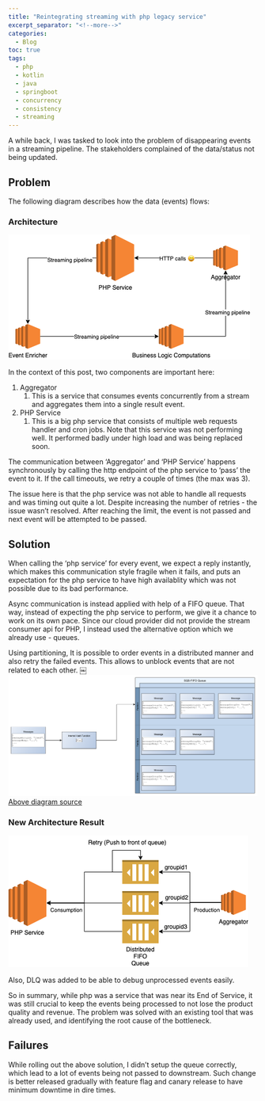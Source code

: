 ```yaml
---
title: "Reintegrating streaming with php legacy service"
excerpt_separator: "<!--more-->"
categories:
  - Blog
toc: true
tags:
  - php
  - kotlin
  - java
  - springboot
  - concurrency
  - consistency
  - streaming
---
```


A while back, I was tasked to look into the problem of disappearing events in a streaming pipeline. The stakeholders complained of the data/status not being updated.

## Problem

The following diagram describes how the data (events) flows:

### Architecture
![diagram](/assets/images/reintegrating-with-php-service/Reintegrating-with-php-service.png)

In the context of this post, two components are important here:

1. Aggregator
    1. This is a service that consumes events concurrently from a stream and aggregates them into a single result event.
2. PHP Service
    1. This is a big php service that consists of multiple web requests handler and cron jobs. Note that this service was not performing well. It performed badly under high load and was being replaced soon.

The communication between ‘Aggregator’ and ‘PHP Service’ happens synchronously by calling the http endpoint of the php service to ‘pass’ the event to it.
If the call timeouts, we retry a couple of times (the max was 3).

The issue here is that the php service was not able to handle all requests and was timing out quite a lot. Despite increasing the number of retries - the issue wasn’t resolved. After reaching the limit, the event is not passed and next event will be attempted to be passed.

## Solution

When calling the ‘php service’ for every event, we expect a reply instantly, which makes this communication style fragile when it fails, and puts an expectation for the php service to have high availablity which was not possible due to its bad performance.

Async communication is instead applied with help of a FIFO queue. That way, instead of expecting the php service to perform, we give it a chance to work on its own pace.
Since our cloud provider did not provide the stream consumer api for PHP, I instead used the alternative option which we already use - queues.

Using partitioning, It is possible to order events in a distributed manner and also retry the failed events. This allows to unblock events that are not related to each other.
￼
![diagram2](/assets/images/reintegrating-with-php-service/fifo-documentation-single.png)
[Above diagram source](https://docs.aws.amazon.com/AWSSimpleQueueService/latest/SQSDeveloperGuide/high-throughput-fifo.html)

### New Architecture Result
![diagram3](/assets/images/reintegrating-with-php-service/Reintegrating-with-php-service-2.png)

Also, DLQ was added to be able to debug unprocessed events easily.

So in summary, while php was a service that was near its End of Service, it was still crucial to keep the events being processed to not lose the product quality and revenue. The problem was solved with an existing tool that was already used, and identifying the root cause of the bottleneck.

## Failures

While rolling out the above solution, I didn’t setup the queue correctly, which lead to a lot of events being not passed to downstream. Such change is better released gradually with feature flag and canary release to have minimum downtime in dire times.
